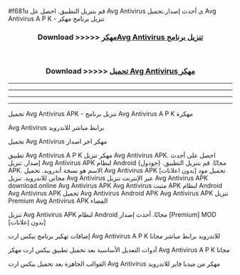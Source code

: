 #f681u قم بتنزيل التطبيق. احصل عل Avg Antivirus  ى أحدث إصدار.تحميل Avg Antivirus  A P K - تنزيل برنامج مهكر



<div align="center">
<h3>Download >>>>> <a href="https://ar-sites.web.app/?ar= Avg Antivirus ">مهكرAvg Antivirus  تنزيل برنامج</a></h3><br>

<h3>Download >>>>> <a href="https://ar-sites.web.app/?ar= Avg Antivirus ">تحميل Avg Antivirus  مهكر</a></h3>
</div>


----------------------------------------------------------

----------------------------------------------------------

----------------------------------------------------------

----------------------------------------------------------


تحميل Avg Antivirus  APK - تنزيل برنامج Avg Antivirus  A P K مهكرة

Avg Antivirus  برابط مباشر للاندرويد

تحميل Avg Antivirus  مهكر اخر اصدار

تطبيق Avg Antivirus  A P K مهكر
تنزيل Avg Antivirus  APK. احصل على أحدث إصدار.
تنزيل Avg Antivirus  APK لنظام Android مجانًا.
قم بتنزيل التطبيق. {جودول} APK. الاسم هو نسخة أندرويد.
تحميل Avg Antivirus  APK [بدون اعلانات]
تحميل مود مجاني للاندرويد.
تنزيل Avg Antivirus  عبر الإنترنت
تنزيل Avg Antivirus  APK
download.online Avg Antivirus  APK
Avg Antivirus  مثبت APK لنظام Android
Avg Antivirus  APK
تحميل Avg Antivirus  Android APK
Avg Antivirus  APK تنزيل Premium
Avg Antivirus  APK الفضاء

تنزيل Avg Antivirus  APK لنظام Android مجانًا. أحدث إصدار [Premium] MOD [بدون إعلانات]

إضافات تهكير برنامج بيكس ارت Avg Antivirus  A P K للاندرويد برابط مباشر مجانا

أدوات التعديل الأساسية بعد تحميل تطبيق بيكس ارت مهكر Avg Antivirus  A P K مجانا

القوالب الجاهزة بعد تحميل بيكس ارت Avg Antivirus  مهكر من ميديا فاير للاندرويد




